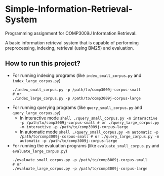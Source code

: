 # Simple-Information-Retrieval-System

Programming assignment for COMP3009J Information Retrieval.

A basic information retrieval system that is capable of performing preprocessing, indexing, retrieval (using BM25) and evaluation.

## How to run this project?

+ For running indexing programs (like `index_small_corpus.py` and `index_large_corpus.py`)
    ```shell
    ./index_small_corpus.py -p /path/to/comp3009j-corpus-small
    # or
    ./index_large_corpus.py -p /path/to/comp3009j-corpus-large
    ```
+ For running querying programs (like `query_small_corpus.py` and `query_large_corpus.py`)
  + In interactive mode
        ```shell
        ./query_small_corpus.py -m interactive -p /path/to/comp3009j-corpus-small
        # or
        ./query_large_corpus.py -m interactive -p /path/to/comp3009j-corpus-large
        ```
  + In automatic mode
        ```shell
        ./query_small_corpus.py -m automatic -p /path/to/comp3009j-corpus-small
        # or
        ./query_large_corpus.py -m automatic -p /path/to/comp3009j-corpus-large
        ```
+ For running the evaluation programs (like `evaluate_small_corpus.py` and `evaluate_large_corpus.py`)
    ```shell
    ./evaluate_small_corpus.py -p /path/to/comp3009j-corpus-small
    # or
    ./evaluate_large_corpus.py -p /path/to/comp3009j-corpus-large
    ```